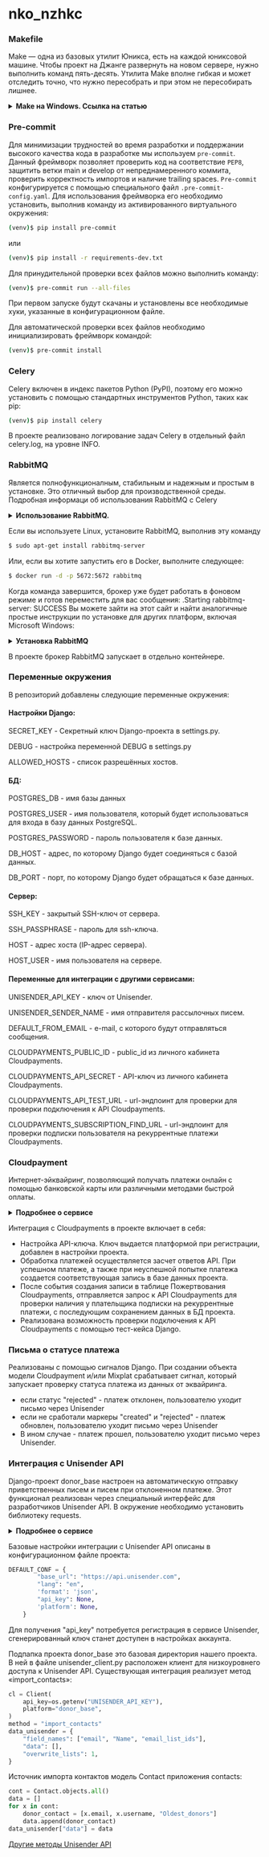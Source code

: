 # nko_nzhkc

### Makefile
Make — одна из базовых утилит Юникса, есть на каждой юниксовой машине.
Чтобы проект на Джанге развернуть на новом сервере, нужно выполнить команд пять-десять.
Утилита Make вполне гибкая и может отследить точно, что нужно пересобрать и при этом не пересобирать лишнее.

<details>
    <summary><b>Make на Windows. Ссылка на статью</b></summary>

```shell
https://thelinuxcode.com/run-makefile-windows/
```
</details>

### Pre-commit
Для минимизации трудностей во время разработки и поддержании высокого качества кода в разработке мы используем `pre-commit`. Данный фреймворк позволяет проверить код на соответствие `PEP8`, защитить ветки main и develop от непреднамеренного коммита, проверить корректность импортов и наличие trailing spaces.
`Pre-commit` конфигурируется с помощью специального файл `.pre-commit-config.yaml`. Для использования фреймворка его необходимо установить, выполнив команду из активированного виртуального окружения:

```bash
(venv)$ pip install pre-commit
```
или 

```bash
(venv)$ pip install -r requirements-dev.txt
```
Для принудительной проверки всех файлов можно выполнить команду:
```bash
(venv)$ pre-commit run --all-files
```
При первом запуске будут скачаны и установлены все необходимые хуки, указанные в конфигурационном файле.

Для автоматической проверки всех файлов необходимо инициализировать фреймворк командой:
```bash
(venv)$ pre-commit install
```

### Celery
Celery включен в индекс пакетов Python (PyPI), поэтому его можно установить с помощью стандартных инструментов Python,
таких как pip:

```bash
(venv)$ pip install celery
```

В проекте реализовано логирование задач Celery в отдельный файл celery.log, на уровне INFO.

### RabbitMQ 
Является полнофункционалным, стабильным и надежным и простым в установке. Это отличный выбор для производственной
среды. Подробная информаци об использования RabbitMQ с Celery

<details>
    <summary><b>Использование RabbitMQ.</b></summary>

```shell
https://docs.celeryq.dev/en/stable/getting-started/backends-and-brokers/rabbitmq.html#broker-rabbitmq
```
</details>

Если вы используете Linux, установите RabbitMQ, выполнив эту команду

```bash
$ sudo apt-get install rabbitmq-server
```

Или, если вы хотите запустить его в Docker, выполните следующее:

```bash
$ docker run -d -p 5672:5672 rabbitmq
```

Когда команда завершится, брокер уже будет работать в фоновом режиме и готов переместить для вас сообщения: 
.Starting rabbitmq-server: SUCCESS
Вы можете зайти на этот сайт и найти аналогичные простые инструкции по установке для других платформ,
включая Microsoft Windows:

<details>
    <summary><b>Установка RabbitMQ</b></summary>

```shell
http://www.rabbitmq.com/download.html
```
</details>

В проекте брокер RabbitMQ запускает в отдельно контейнере.

### Переменные окружения
В репозиторий добавлены следующие переменные окружения:

#### Настройки Django:
SECRET_KEY - Секретный ключ Django-проекта в settings.py.

DEBUG - настройка переменной DEBUG в settings.py

ALLOWED_HOSTS - список разрешённых хостов.

#### БД:

POSTGRES_DB - имя базы данных

POSTGRES_USER - имя пользователя, который будет использоваться для входа в базу данных PostgreSQL.

POSTGRES_PASSWORD - пароль пользователя к базе данных.

DB_HOST - адрес, по которому Django будет соединяться с базой данных.

DB_PORT - порт, по которому Django будет обращаться к базе данных.

#### Сервер:

SSH_KEY - закрытый SSH-ключ от сервера.

SSH_PASSPHRASE - пароль для ssh-ключа.

HOST - адрес хоста (IP-адрес сервера).

HOST_USER - имя пользователя на сервере.

#### Переменные для интеграции с другими сервисами:

UNISENDER_API_KEY - ключ от Unisender.

UNISENDER_SENDER_NAME - имя отправителя рассылочных писем.

DEFAULT_FROM_EMAIL - e-mail, с которого будут отправляться сообщения.

CLOUDPAYMENTS_PUBLIC_ID - public_id из личного кабинета Cloudpayments.

CLOUDPAYMENTS_API_SECRET - API-ключ из личного кабинета Cloudpayments.

CLOUDPAYMENTS_API_TEST_URL - url-эндпоинт для проверки для проверки подключения
к API Cloudpayments.

CLOUDPAYMENTS_SUBSCRIPTION_FIND_URL - url-эндпоинт для проверки подписки пользователя на
рекуррентные платежи Cloudpayments.

### Cloudpayment
Интернет-эйквайринг, позволяющий получать платежи онлайн с помощью банковской карты или различными методами быстрой
оплаты.

<details>
    <summary><b>Подробнее о сервисе</b></summary>

```shell
https://cloudpayments.ru/integration
```
</details>

Интеграция с Cloudpayments в проекте включает в себя:
- Настройка API-ключа. Ключ выдается платформой при регистрации, добавлен в настройки проекта.
- Обработка платежей осуществляется засчет ответов API. При успешном платеже, а также при неуспешной попытке платежа 
создается соответствующая запись в базе данных проекта.
- После события создания записи в таблице Пожертвования Cloudpayments, отправляется запрос к API Cloudpayments 
для проверки наличия у плательщика подписки на рекуррентные платежи, с последующим сохранением данных в БД проекта.
- Реализована возможность проверки подключения к API Cloudpayments с помощью тест-кейса Django.

### Письма о статусе платежа

Реализованы с помощью сигналов Django. 
При создании объекта модели Cloudpayment и/или Mixplat срабатывает сигнал, 
который запускает проверку статуса платежа из данных от эквайринга.

- если статус "rejected" - платеж отклонен, пользователю уходит письмо через Unisender
- если не сработали маркеры "created" и "rejected" - платеж обновлен, пользователю уходит письмо через Unisender
- В ином случае - платеж прошел, пользователю уходит письмо через Unisender.

### Интеграция с Unisender API
Django-проект donor_base настроен на автоматическую отправку приветственных писем и писем при отклоненном платеже. Этот функционал реализован через специальный интерфейс для разработчиков Unisender API.
В окружение необходимо установить библиотеку requests.

<details>
    <summary><b>Подробнее о сервисе</b></summary>

```shell
https://www.unisender.com/ru/support/api/common/bulk-email/
```
</details>

Базовые настройки интеграции с Unisender API описаны в конфигурационном файле проекта:
```python
DEFAULT_CONF = {
        "base_url": "https://api.unisender.com",
        "lang": "en",
        'format': 'json',
        "api_key": None,
        'platform': None,
    }
```
Для получения "api_key" потребуется регистрация в сервисе Unisender, сгенерированный ключ станет доступен в настройках аккаунта.

Подпапка проекта donor_base это базовая директория нашего проекта. В ней в файле unisender_client.py расположен клиент для низкоуровнего доступа к Unisender API. Существующая интеграция реализует метод «import_contacts»:
```python
cl = Client(
    api_key=os.getenv("UNISENDER_API_KEY"),
    platform="donor_base",
)
method = "import_contacts"
data_unisender = {
    "field_names": ["email", "Name", "email_list_ids"],
    "data": [],
    "overwrite_lists": 1,
}
```
Источник импорта контактов модель Contact приложения contacts:
```python
cont = Contact.objects.all()
data = []
for x in cont:
    donor_contact = [x.email, x.username, "Oldest_donors"]
    data.append(donor_contact)
data_unisender["data"] = data
```
[Другие методы Unisender API](https://www.unisender.com/ru/support/api/api)
